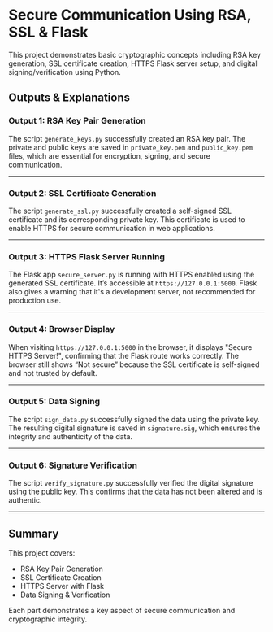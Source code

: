 #  Secure Communication Using RSA, SSL & Flask

This project demonstrates basic cryptographic concepts including RSA key generation, SSL certificate creation, HTTPS Flask server setup, and digital signing/verification using Python.

##  Outputs & Explanations

###  Output 1: RSA Key Pair Generation
The script `generate_keys.py` successfully created an RSA key pair. The private and public keys are saved in `private_key.pem` and `public_key.pem` files, which are essential for encryption, signing, and secure communication.

---

###  Output 2: SSL Certificate Generation
The script `generate_ssl.py` successfully created a self-signed SSL certificate and its corresponding private key. This certificate is used to enable HTTPS for secure communication in web applications.

---

###  Output 3: HTTPS Flask Server Running
The Flask app `secure_server.py` is running with HTTPS enabled using the generated SSL certificate. It’s accessible at `https://127.0.0.1:5000`. Flask also gives a warning that it's a development server, not recommended for production use.

---

###  Output 4: Browser Display
When visiting `https://127.0.0.1:5000` in the browser, it displays "Secure HTTPS Server!", confirming that the Flask route works correctly. The browser still shows “Not secure” because the SSL certificate is self-signed and not trusted by default.

---

###  Output 5: Data Signing
The script `sign_data.py` successfully signed the data using the private key. The resulting digital signature is saved in `signature.sig`, which ensures the integrity and authenticity of the data.

---

###  Output 6: Signature Verification
The script `verify_signature.py` successfully verified the digital signature using the public key. This confirms that the data has not been altered and is authentic.

---

##  Summary
This project covers:
- RSA Key Pair Generation
- SSL Certificate Creation
- HTTPS Server with Flask
- Data Signing & Verification

Each part demonstrates a key aspect of secure communication and cryptographic integrity.
